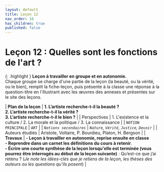 ```yaml
---
layout: default
title: Leçon 12
nav_order: 16
has_children: true
published: false
---
```


# Leçon 12 : Quelles sont les fonctions de l'art ?

{: .highlight }
**Leçon à travailler en groupe et en autonomie.**  
Chaque groupe se charge d'une partie de la leçon (la beauté, ou la vérité, ou le bien), remplit la fiche-leçon, puis présente à la classe une réponse à la question-titre en l'illustrant avec les œuvres des annexes et présentes sur le site des leçons.

| **Plan de la leçon**    | **1. L’artiste recherche-t-il la beauté ?<br>2. L’artiste recherche-t-il la vérité ?<br>3. L’artiste recherche-t-il le bien ?**       |
| Perspectives            | 1. L'existence et la culture / 2. La morale et la politique / 3. La connaissance        |
| `NOTION PRINCIPALE`   | `ART`            |
| *`Notions secondaires`* | *`Nature`, `Vérité`, `Justice`, `Devoir`*          |
| Auteurs étudiés         | Aristote, Voltaire, P. Bourdieu, Platon, H. Bergson         |
| **Travaux**             | **- Leçon à travailler en autonomie, reprise ensuite en classe**<br>**- Reprendre dans un carnet les définitions du cours à retenir**. <br>**- Écrire une courte synthèse de la leçon lorsqu'elle est terminée (vous pourrez être interrogés au début de la leçon suivante)** : Qu’est-ce que j’ai retenu ? (*Je note les idées-clés que je retiens de la leçon, les thèses des auteurs ou les questions qu’ils posent*) |




